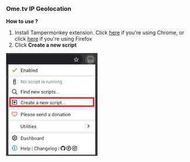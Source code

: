 ### Ome.tv IP Geolocation

**How to use ?**

1. Install Tampermonkey extension. Click [here](https://chrome.google.com/webstore/detail/tampermonkey/dhdgffkkebhmkfjojejmpbldmpobfkfo?hl=id) if you're using Chrome, or click [here](https://addons.mozilla.org/id/firefox/addon/tampermonkey/) if you're using Firefox
2. Click **Create a new script**
<img src="/img/1.png" width="250x300">
